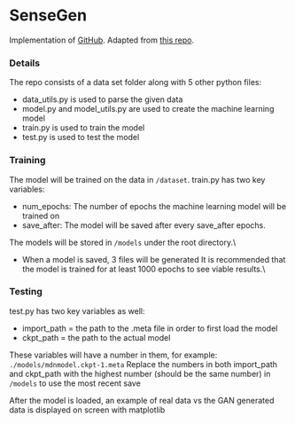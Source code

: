 # SenseGen
Implementation of [GitHub](https://arxiv.org/abs/1701.08886). Adapted from [this repo](https://github.com/nesl/sensegen). 

### Details
The repo consists of a data set folder along with 5 other python files: 
- data_utils.py is used to parse the given data
- model.py and model_utils.py are used to create the machine learning model
- train.py is used to train the model
- test.py is used to test the model

### Training
The model will be trained on the data in `/dataset`.
train.py has two key variables:
- num_epochs: The number of epochs the machine learning model will be trained on
- save_after: The model will be saved after every save_after epochs.

The models will be stored in `/models` under the root directory.\
- When a model is saved, 3 files will be generated
It is recommended that the model is trained for at least 1000 epochs to see viable results.\


### Testing
test.py has two key variables as well:
- import_path = the path to the .meta file in order to first load the model
- ckpt_path = the path to the actual model

These variables will have a number in them, for example:
`./models/mdnmodel.ckpt-1.meta`
Replace the numbers in both import_path and ckpt_path with the highest number (should be the same number) in `/models` to use the most recent save

After the model is loaded, an example of real data vs the GAN generated data is displayed on screen with matplotlib
